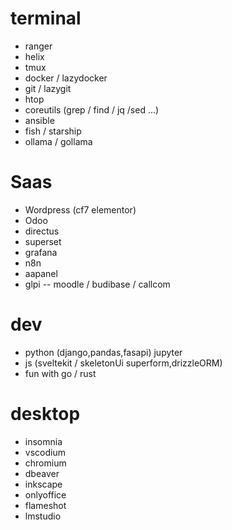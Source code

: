 # terminal
 - ranger
 - helix
 - tmux
 - docker / lazydocker
 - git / lazygit
 - htop
 - coreutils (grep / find / jq /sed ...)
 - ansible
 - fish / starship
 - ollama / gollama

# Saas
 - Wordpress (cf7 elementor)
 - Odoo
 - directus
 - superset
 - grafana
 - n8n
 - aapanel
 - glpi
 -- moodle / budibase / callcom

# dev
 - python (django,pandas,fasapi) jupyter
 - js (sveltekit / skeletonUi superform,drizzleORM)
 - fun with go / rust

# desktop
 - insomnia
 - vscodium
 - chromium
 - dbeaver
 - inkscape
 - onlyoffice
 - flameshot
 - lmstudio

